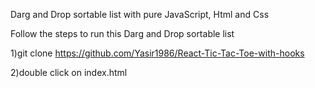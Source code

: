 Darg and Drop sortable list with pure JavaScript, Html and Css

Follow the steps to run this Darg and Drop sortable list

1)git clone https://github.com/Yasir1986/React-Tic-Tac-Toe-with-hooks

2)double click on index.html
